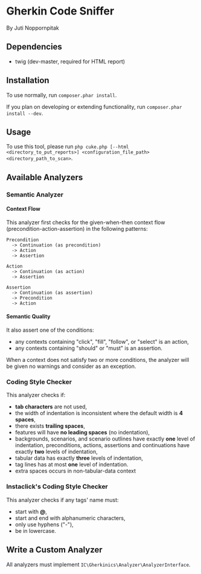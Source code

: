 # Gherkin Code Sniffer

By Juti Noppornpitak

## Dependencies

* twig (dev-master, required for HTML report)

## Installation

To use normally, run `composer.phar install`.

If you plan on developing or extending functionality, run `composer.phar install --dev`.

## Usage

To use this tool, please run `php cuke.php [--html <directory_to_put_reports>] <configuration_file_path> <directory_path_to_scan>`.

## Available Analyzers

### Semantic Analyzer

#### Context Flow

This analyzer first checks for the given-when-then context flow (precondition-action-assertion) in the following patterns:

    Precondition
      -> Continuation (as precondition)
      -> Action
      -> Assertion

    Action
      -> Continuation (as action)
      -> Assertion

    Assertion
      -> Continuation (as assertion)
      -> Precondition
      -> Action

#### Semantic Quality

It also assert one of the conditions:

* any contexts containing "click", "fill", "follow", or "select" is an action,
* any contexts containing "should" or "must" is an assertion.

When a context does not satisfy two or more conditions, the analyzer will be given no warnings and consider as an exception.

### Coding Style Checker

This analyzer checks if:

* **tab characters** are not used,
* the width of indentation is inconsistent where the default width is **4 spaces**,
* there exists **trailing spaces**,
* features will have **no leading spaces** (no indentation),
* backgrounds, scenarios, and scenario outlines have exactly **one** level of indentation,
preconditions, actions, assertions and continuations have exactly **two** levels of indentation,
* tabular data has exactly **three** levels of indentation,
* tag lines has at most **one** level of indentation.
* extra spaces occurs in non-tabular-data context

### Instaclick's Coding Style Checker

This analyzer checks if any tags' name must:

* start with **@**,
* start and end with alphanumeric characters,
* only use hyphens ("-"),
* be in lowercase.

## Write a Custom Analyzer

All analyzers must implement `IC\Gherkinics\Analyzer\AnalyzerInterface`.